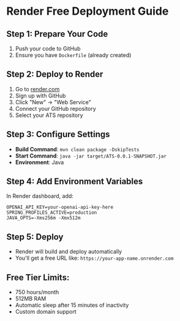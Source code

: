 # Render Free Deployment Guide

## Step 1: Prepare Your Code
1. Push your code to GitHub
2. Ensure you have `Dockerfile` (already created)

## Step 2: Deploy to Render
1. Go to [render.com](https://render.com)
2. Sign up with GitHub
3. Click "New" → "Web Service"
4. Connect your GitHub repository
5. Select your ATS repository

## Step 3: Configure Settings
- **Build Command**: `mvn clean package -DskipTests`
- **Start Command**: `java -jar target/ATS-0.0.1-SNAPSHOT.jar`
- **Environment**: Java

## Step 4: Add Environment Variables
In Render dashboard, add:
```
OPENAI_API_KEY=your-openai-api-key-here
SPRING_PROFILES_ACTIVE=production
JAVA_OPTS=-Xms256m -Xmx512m
```

## Step 5: Deploy
- Render will build and deploy automatically
- You'll get a free URL like: `https://your-app-name.onrender.com`

## Free Tier Limits:
- 750 hours/month
- 512MB RAM
- Automatic sleep after 15 minutes of inactivity
- Custom domain support
